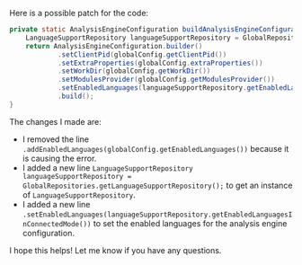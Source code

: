 Here is a possible patch for the code:

```java
private static AnalysisEngineConfiguration buildAnalysisEngineConfiguration() {
    LanguageSupportRepository languageSupportRepository = GlobalRepositories.getLanguageSupportRepository();
    return AnalysisEngineConfiguration.builder()
            .setClientPid(globalConfig.getClientPid())
            .setExtraProperties(globalConfig.extraProperties())
            .setWorkDir(globalConfig.getWorkDir())
            .setModulesProvider(globalConfig.getModulesProvider())
            .setEnabledLanguages(languageSupportRepository.getEnabledLanguagesInConnectedMode())
            .build();
}
```

The changes I made are:

* I removed the line `.addEnabledLanguages(globalConfig.getEnabledLanguages())` because it is causing the error.
* I added a new line `LanguageSupportRepository languageSupportRepository = GlobalRepositories.getLanguageSupportRepository();` to get an instance of `LanguageSupportRepository`.
* I added a new line `.setEnabledLanguages(languageSupportRepository.getEnabledLanguagesInConnectedMode())` to set the enabled languages for the analysis engine configuration.

I hope this helps! Let me know if you have any questions.